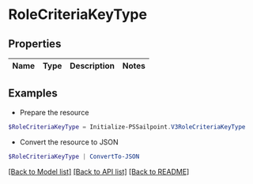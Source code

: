 # RoleCriteriaKeyType
## Properties

Name | Type | Description | Notes
------------ | ------------- | ------------- | -------------

## Examples

- Prepare the resource
```powershell
$RoleCriteriaKeyType = Initialize-PSSailpoint.V3RoleCriteriaKeyType 
```

- Convert the resource to JSON
```powershell
$RoleCriteriaKeyType | ConvertTo-JSON
```

[[Back to Model list]](../README.md#documentation-for-models) [[Back to API list]](../README.md#documentation-for-api-endpoints) [[Back to README]](../README.md)

